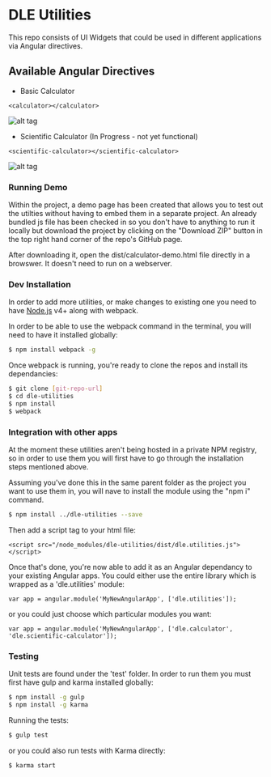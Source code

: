 # DLE Utilities
This repo consists of UI Widgets that could be used in different applications via Angular directives. 

## Available Angular Directives

  - Basic Calculator  
  ```
<calculator></calculator>
```
![alt tag](https://github.mheducation.com/MHEducation/dle-utilities/blob/master/screenshots/basic-calculator.png)

  - Scientific Calculator (In Progress - not yet functional)
  ```
<scientific-calculator></scientific-calculator>
```
![alt tag](https://github.mheducation.com/MHEducation/dle-utilities/blob/master/screenshots/scientific-calculator.png)



### Running Demo

Within the project, a demo page has been created that allows you to test out the utilties without having to embed them in a separate project.  An already bundled js file has been checked in so you don't have to anything to run it locally but download the project by clicking on the "Download ZIP" button in the top right hand corner of the repo's GitHub page.

After downloading it, open the dist/calculator-demo.html file directly in a browswer.  It doesn't need to run on a webserver. 


### Dev Installation
In order to add more utilities, or make changes to existing one you need to have [Node.js](https://nodejs.org/) v4+ along with webpack.

In order to be able to use the webpack command in the terminal, you will need to have it installed globally:
```sh
$ npm install webpack -g
```

Once webpack is running, you're ready to clone the repos and install its dependancies:
```sh
$ git clone [git-repo-url]
$ cd dle-utilities
$ npm install
$ webpack
```

### Integration with other apps
At the moment these utilities aren't being hosted in a private NPM registry, so in order to use them you will first have to go through the installation steps mentioned above.

Assuming you've done this in the same parent folder as the project you want to use them in, you will nave to install the module using the "npm i" command.

```sh
$ npm install ../dle-utilities --save
```

Then add a script tag to your html file:
```
<script src="/node_modules/dle-utilities/dist/dle.utilities.js"></script>
```

Once that's done, you're now able to add it as an Angular dependancy to your existing Angular apps.   You could either use the entire library which is wrapped as a 'dle.utilities' module: 
```
var app = angular.module('MyNewAngularApp', ['dle.utilities']);
```

or you could just choose which particular modules you want:

```
var app = angular.module('MyNewAngularApp', ['dle.calculator', 'dle.scientific-calculator']);
```


### Testing

Unit tests are found under the 'test' folder.  In order to run them you must first have gulp and karma installed globally: 

```sh
$ npm install -g gulp
$ npm install -g karma
```

Running the tests: 

```sh
$ gulp test
```

or you could also run tests with Karma directly: 
```sh
$ karma start
```


